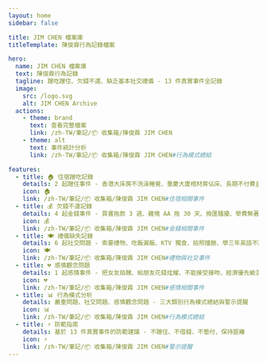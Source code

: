 ```yaml
---
layout: home
sidebar: false

title: JIM CHEN 檔案庫
titleTemplate: 陳俊霖行為記錄檔案

hero:
  name: JIM CHEN 檔案庫
  text: 陳俊霖行為記錄
  tagline: 蹭吃蹭住、欠錢不還、缺乏基本社交禮儀 - 13 件真實事件全記錄
  image:
    src: /logo.svg
    alt: JIM CHEN Archive
  actions:
    - theme: brand
      text: 查看完整檔案
      link: /zh-TW/筆記/📦 收集箱/陳俊霖 JIM CHEN
    - theme: alt
      text: 事件統計分析
      link: /zh-TW/筆記/📦 收集箱/陳俊霖 JIM CHEN#行為模式總結

features:
  - title: 🏠 住宿蹭吃記錄
    details: 2 起蹭住事件 - 香港大床房不洗澡睡覺、重慶大廈棺材房佔床、長期不付費且打鼾擾人
    icon: 🏠
    link: /zh-TW/筆記/📦 收集箱/陳俊霖 JIM CHEN#住宿相關事件
  - title: 💰 欠錢不還記錄
    details: 4 起金錢事件 - 買書拖款 3 週、雞塊 AA 拖 30 天、換匯騷擾、學費無著卻給女友花 3000
    icon: 💰
    link: /zh-TW/筆記/📦 收集箱/陳俊霖 JIM CHEN#金錢相關事件
  - title: 🍽️ 禮儀缺失記錄
    details: 6 起社交問題 - 索要禮物、吃飯漏飯、KTV 獨食、拍照擋臉、學三年英語不認識 Toilet
    icon: 🍽️
    link: /zh-TW/筆記/📦 收集箱/陳俊霖 JIM CHEN#禮物與社交事件
  - title: 💔 感情觀念問題
    details: 1 起感情事件 - 把女友拍醜、給朋友花錢炫耀、不能接受接吻、經濟優先級混亂
    icon: 💔
    link: /zh-TW/筆記/📦 收集箱/陳俊霖 JIM CHEN#感情相關事件
  - title: 📊 行為模式分析
    details: 嚴重問題、社交問題、感情觀念問題 - 三大類別行為模式總結與警示提醒
    icon: 📊
    link: /zh-TW/筆記/📦 收集箱/陳俊霖 JIM CHEN#行為模式總結
  - title: ⚡ 防範指南
    details: 基於 13 件真實事件的防範建議 - 不蹭住、不借錢、不墊付、保持距離
    icon: ⚡
    link: /zh-TW/筆記/📦 收集箱/陳俊霖 JIM CHEN#警示提醒
---
```

